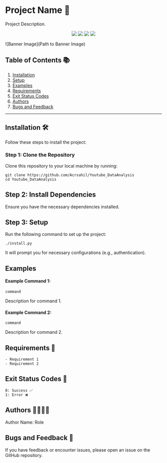 # Project Name 🚀

Project Description.

<p align="center">
  <a href="https://github.com/Acrsahil/Youtube_DataAnalysis/graphs/contributors"><img src="https://img.shields.io/github/contributors/Acrsahil/Youtube_DataAnalysis?style=for-the-badge" /></a>
  <a href="https://github.com/Acrsahil/Youtube_DataAnalysis/stargazers"><img src="https://img.shields.io/github/stars/Acrsahil/Youtube_DataAnalysis?style=for-the-badge" /></a>
  <a href="https://github.com/Acrsahil/Youtube_DataAnalysis/forks"><img src="https://img.shields.io/github/stars/Acrsahil/Youtube_DataAnalysis?style=for-the-badge" /></a>
  <a href="https://github.com/Acrsahil/Youtube_DataAnalysis/blob/main/LICENSE"><img src="https://img.shields.io/github/license/Acrsahil/Youtube_DataAnalysis?style=for-the-badge&color=purple" /></a>
</p>

![Banner Image](Path to Banner Image)

## Table of Contents 📚

1. [Installation](#installation-%EF%B8%8F)
2. [Setup](#setup)
3. [Examples](#examples)
4. [Requirements](#requirements-)
5. [Exit Status Codes](#exit-status-codes-)
6. [Authors](#authors-)
7. [Bugs and Feedback](#bugs-and-feedback-)

---

## Installation 🛠

Follow these steps to install the project:

### Step 1: Clone the Repository

Clone this repository to your local machine by running:

    git clone https://github.com/Acrsahil/Youtube_DataAnalysis
    cd Youtube_DataAnalysis

## Step 2: Install Dependencies

Ensure you have the necessary dependencies installed.

## Step 3: Setup

Run the following command to set up the project:

    ./install.py

It will prompt you for necessary configurations (e.g., authentication).

## Examples

#### Example Command 1:

    command

Description for command 1.

#### Example Command 2:

    command

Description for command 2.

## Requirements 📌

    - Requirement 1
    - Requirement 2

## Exit Status Codes 🚦

    0: Success ✅
    1: Error ❌

## Authors 👨‍💻👩‍💻

Author Name: Role

## Bugs and Feedback 🐞

If you have feedback or encounter issues, please open an issue on the GitHub repository.
